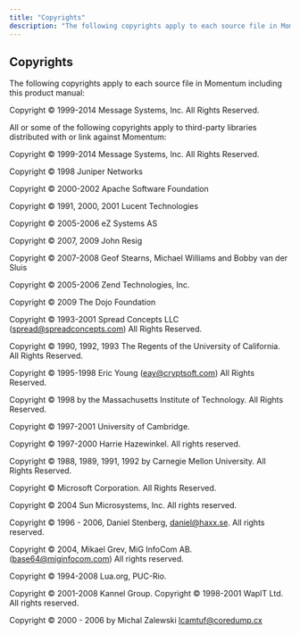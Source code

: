 ```yaml
---
title: "Copyrights"
description: "The following copyrights apply to each source file in Momentum including this product manual Copyright 1999 2014 Message Systems Inc All Rights Reserved All or some of the following copyrights apply to third party libraries distributed with or link against Momentum Copyright 1999 2014 Message Systems Inc All Rights Reserved..."
---
```


## <a name="copyrights"></a> Copyrights


The following copyrights apply to each source file in Momentum including this product manual:

Copyright © 1999-2014 Message Systems, Inc. All Rights Reserved.

All or some of the following copyrights apply to third-party libraries distributed with or link against Momentum:

Copyright © 1999-2014 Message Systems, Inc. All Rights Reserved.

Copyright © 1998 Juniper Networks

Copyright © 2000-2002 Apache Software Foundation

Copyright © 1991, 2000, 2001 Lucent Technologies

Copyright © 2005-2006 eZ Systems AS

Copyright © 2007, 2009 John Resig

Copyright © 2007-2008 Geof Stearns, Michael Williams and Bobby van der Sluis

Copyright © 2005-2006 Zend Technologies, Inc.

Copyright © 2009 The Dojo Foundation

Copyright © 1993-2001 Spread Concepts LLC (spread@spreadconcepts.com) All Rights Reserved.

Copyright © 1990, 1992, 1993 The Regents of the University of California. All Rights Reserved.

Copyright © 1995-1998 Eric Young (eay@cryptsoft.com) All Rights Reserved.

Copyright © 1998 by the Massachusetts Institute of Technology. All Rights Reserved.

Copyright © 1997-2001 University of Cambridge.

Copyright © 1997-2000 Harrie Hazewinkel. All rights reserved.

Copyright © 1988, 1989, 1991, 1992 by Carnegie Mellon University. All Rights Reserved.

Copyright © Microsoft Corporation. All Rights Reserved.

Copyright © 2004 Sun Microsystems, Inc. All rights reserved.

Copyright © 1996 - 2006, Daniel Stenberg, <daniel@haxx.se>. All rights reserved.

Copyright © 2004, Mikael Grev, MiG InfoCom AB. (base64@miginfocom.com) All rights reserved.

Copyright © 1994-2008 Lua.org, PUC-Rio.

Copyright © 2001-2008 Kannel Group. Copyright © 1998-2001 WapIT Ltd. All rights reserved.

Copyright © 2000 - 2006 by Michal Zalewski <lcamtuf@coredump.cx>